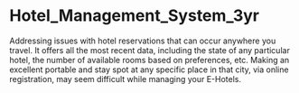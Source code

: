 # Hotel_Management_System_3yr
Addressing issues with hotel reservations that can occur anywhere you travel. It offers all the most recent data, including the state of any particular hotel, the number of available rooms based on preferences, etc. Making an excellent portable and stay spot at any specific place in that city, via online registration, may seem difficult while managing your E-Hotels.
